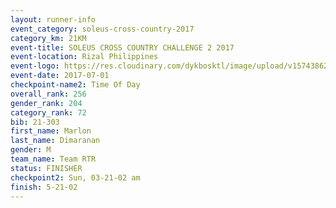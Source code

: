 ```yaml
---
layout: runner-info 
event_category: soleus-cross-country-2017 
category_km: 21KM 
event-title: SOLEUS CROSS COUNTRY CHALLENGE 2 2017 
event-location: Rizal Philippines 
event-logo: https://res.cloudinary.com/dykbosktl/image/upload/v1574386221/Logo/profile_photo_kq3r4d.jpg 
event-date: 2017-07-01 
checkpoint-name2: Time Of Day 
overall_rank: 256
gender_rank: 204
category_rank: 72
bib: 21-303
first_name: Marlon
last_name: Dimaranan
gender: M
team_name: Team RTR
status: FINISHER
checkpoint2: Sun, 03-21-02 am
finish: 5-21-02
---
```


